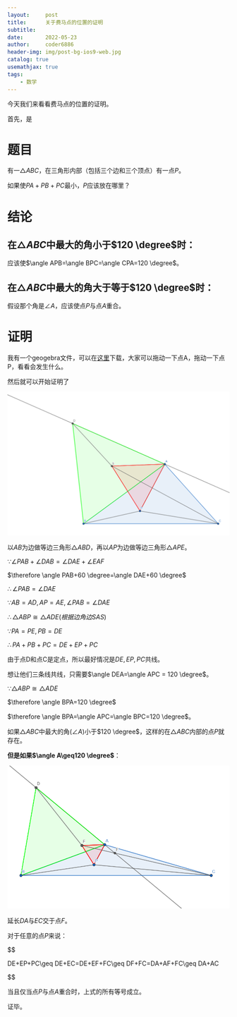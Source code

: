 ```yaml
---
layout:     post
title:      关于费马点的位置的证明
subtitle:   
date:       2022-05-23
author:     coder6886
header-img: img/post-bg-ios9-web.jpg
catalog: true
usemathjax: true
tags:
    - 数学
---
```

今天我们来看看费马点的位置的证明。

首先，是

# 题目

有一$\triangle ABC$，在三角形内部（包括三个边和三个顶点）有一点$P$。

如果使$PA+PB+PC$最小，$P$应该放在哪里？

# 结论

## 在$\triangle ABC$中最大的角小于$120 \degree$时：

应该使$\angle APB=\angle BPC=\angle CPA=120 \degree$。
## 在$\triangle ABC$中最大的角大于等于$120 \degree$时：

假设那个角是$\angle A$，应该使点$P$与点$A$重合。

# 证明

我有一个geogebra文件，可以在[这里](https://github.com/Coder6886/coder6886.github.io/blob/master/word_files/fermat-point.ggb)下载，大家可以拖动一下点A，拖动一下点P，看看会发生什么。

然后就可以开始证明了

![fermat-point-fig1](/img/fermat-point-fig1.png)

以$AB$为边做等边三角形$\triangle ABD$，再以$AP$为边做等边三角形$\triangle APE$。

$\because \angle PAB+\angle DAB=\angle DAE+\angle EAF$

$\therefore \angle PAB+60 \degree=\angle DAE+60 \degree$

$\therefore \angle PAB=\angle DAE$

$\because AB=AD,AP=AE,\angle PAB=\angle DAE$

$\therefore \triangle ABP \cong \triangle ADE (根据边角边SAS)$

$\because PA=PE,PB=DE$

$\therefore PA+PB+PC=DE+EP+PC$

由于点D和点C是定点，所以最好情况是$DE,EP,PC$共线。

想让他们三条线共线，只需要$\angle DEA=\angle APC = 120 \degree$。

$\because \triangle ABP \cong \triangle ADE$

$\therefore \angle BPA=120 \degree$

$\therefore \angle BPA=\angle APC=\angle BPC=120 \degree$。

如果$\triangle ABC$中最大的角($\angle A$)小于$120 \degree$，这样的在$\triangle ABC$内部的点$P$就存在。

**但是如果$\angle A\geq120 \degree$**：

![fermat-point-fig2](/img/fermat-point-fig2.png)

延长$DA$与$EC$交于点$F$。

对于任意的点$P$来说：

$$

DE+EP+PC\geq DE+EC=DE+EF+FC\geq DF+FC=DA+AF+FC\geq DA+AC

$$

当且仅当点$P$与点$A$重合时，上式的所有等号成立。

证毕。